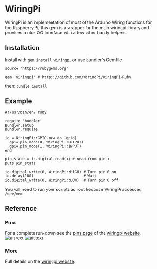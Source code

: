 # WiringPi
WiringPi is an implementation of most of the Arduino Wiring functions for the Raspberry Pi, this gem is a wrapper for the main wiringpi library and provides a nice OO interface with a few other handy helpers.

## Installation
Install with `gem install wiringpi` or use bundler's Gemfile
```
source 'https://rubygems.org'

gem 'wiringpi' # https://github.com/WiringPi/WiringPi-Ruby
```
then: `bundle install`

## Example
```
#!/usr/bin/env ruby

require 'bundler'
Bundler.setup
Bundler.require

io = WiringPi::GPIO.new do |gpio|
  gpio.pin_mode(0, WiringPi::OUTPUT)
  gpio.pin_mode(1, WiringPi::INPUT)
end

pin_state = io.digital_read(1) # Read from pin 1
puts pin_state

io.digital_write(0, WiringPi::HIGH) # Turn pin 0 on
io.delay(100)                       # Wait
io.digital_write(0, WiringPi::LOW)  # Turn pin 0 off
```
You will need to run your scripts as root because WiringPi accesses `/dev/mem`

## Reference

### Pins
For a complete run-down see the [pins page](http://wiringpi.com/pins/) of the [wiringpi website](http://wiringpi.com/).
![alt text](http://wiringpi.com/wp-content/uploads/2013/03/gpio1.png "The main GPIO connector")
![alt text](http://wiringpi.com/wp-content/uploads/2013/03/gpio21.png "The secondary GPIO connector")

### More
Full details on the [wiringpi website](http://wiringpi.com/).

